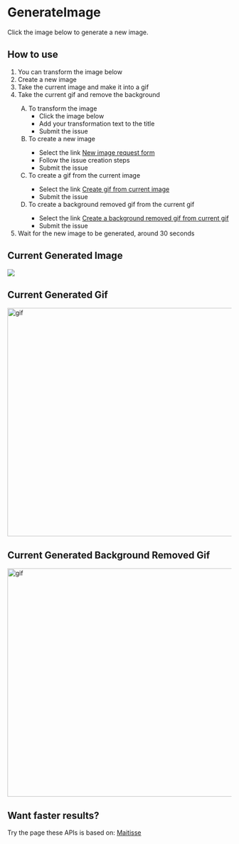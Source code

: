 # GenerateImage
Click the image below to generate a new image.

## How to use
<ol>
  <li>You can transform the image below</li>
  <li>Create a new image</li>
  <li>Take the current image and make it into a gif</li>
  <li>Take the current gif and remove the background</li>
  <ol type='A'>
      <li>To transform the image
        <ul>
          <li>Click the image below</li>
          <li>Add your transformation text to the title</li>
          <li>Submit the issue</li>
        </ul>
      </li>
      <li>To create a new image</li>
        <ul>
          <li>Select the link <a href='https://github.com/MatissesProjects/GenerateImage/issues/new?title=CreateImage%20Create%20New%20Image&template=NewImage.yml'>New image request form</a></li>
          <li>Follow the issue creation steps</li>
          <li>Submit the issue</li>
        </ul>
      </li>
      <li>To create a gif from the current image</li>
        <ul>
          <li>Select the link <a href='https://github.com/MatissesProjects/GenerateImage/issues/new?title=ImageToGif&body=No%20need%20to%20modify%20the%20body%20or%20the%20title')>Create gif from current image</a></li>
          <li>Submit the issue</li>
        </ul>
      </li>
      <li>To create a background removed gif from the current gif</li>
        <ul>
          <li>Select the link <a href='https://github.com/MatissesProjects/GenerateImage/issues/new?title=GifBackgroundRemoval&body=No%20need%20to%20modify%20the%20body%20or%20the%20title')>Create a background removed gif from current gif</a></li>
          <li>Submit the issue</li>
        </ul>
      </li>
    </ol>
    <li>Wait for the new image to be generated, around 30 seconds</li>
</ol>

## Current Generated Image
[<img src='https://fileserver.matissetec.dev/output/createImage/630649313860780043/8837122752/8837122752/png'>](https://github.com/MatissesProjects/GenerateImage/issues/new?title=Transform:%20&body=No%20need%20to%20modify%20the%20body,%20just%20add%20your%20transformation%20to%20the%20photo%20in%20the%20title)

## Current Generated Gif
<img src='https://fileserver.matissetec.dev/output/backgroundExtenderGif/630649313860780043/8128533281/apiOut/gif' width='512' height='512' alt='gif'>

## Current Generated Background Removed Gif
<img src='' width='512' height='512' alt='gif'>

## Want faster results?
Try the page these APIs is based on: [Maitisse](https://deepnarration.matissetec.dev/)